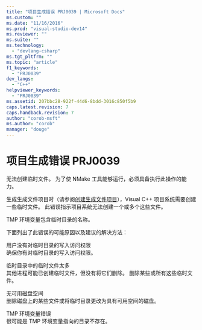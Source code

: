 ```yaml
---
title: "项目生成错误 PRJ0039 | Microsoft Docs"
ms.custom: ""
ms.date: "11/16/2016"
ms.prod: "visual-studio-dev14"
ms.reviewer: ""
ms.suite: ""
ms.technology: 
  - "devlang-csharp"
ms.tgt_pltfrm: ""
ms.topic: "article"
f1_keywords: 
  - "PRJ0039"
dev_langs: 
  - "C++"
helpviewer_keywords: 
  - "PRJ0039"
ms.assetid: 207bbc28-922f-44d6-8bdd-3016c850f5b9
caps.latest.revision: 7
caps.handback.revision: 7
author: "corob-msft"
ms.author: "corob"
manager: "douge"
---
```

# 项目生成错误 PRJ0039
无法创建临时文件。 为了使 NMake 工具能够运行，必须具备执行此操作的能力。  
  
 生成生成文件项目时（请参阅[创建生成文件项目](../ide/creating-a-makefile-project.md)），Visual C\+\+ 项目系统需要创建一些临时文件。 此错误指示项目系统无法创建一个或多个这些文件。  
  
 TMP 环境变量包含临时目录的名称。  
  
 下面列出了此错误的可能原因以及建议的解决方法：  
  
 用户没有对临时目录的写入访问权限  
 确保你有对临时目录的写入访问权限。  
  
 临时目录中的临时文件太多  
 其他进程可能已创建临时文件，但没有将它们删除。 删除某些或所有这些临时文件。  
  
 无可用磁盘空间  
 删除磁盘上的某些文件或将临时目录更改为具有可用空间的磁盘。  
  
 TMP 环境变量错误  
 很可能是 TMP 环境变量指向的目录不存在。